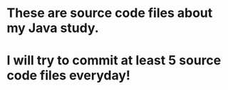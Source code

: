 # These are source code files about my Java study.
# I will try to commit at least 5 source code files everyday!
